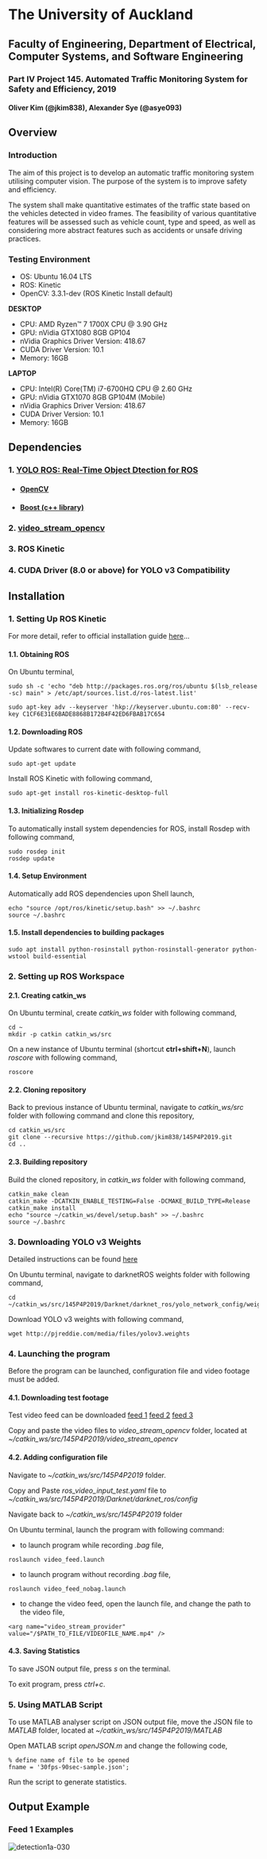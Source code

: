 # The University of Auckland 
## Faculty of Engineering, Department of Electrical, Computer Systems, and Software Engineering
### Part IV Project 145. Automated Traffic Monitoring System for Safety and Efficiency, 2019
#### Oliver Kim (@jkim838), Alexander Sye (@asye093)

## Overview

### Introduction

The aim of this project is to develop an automatic traffic monitoring system utilising computer vision. The purpose of the system is to improve safety and efficiency. 

The system shall make quantitative estimates of the traffic state based on the vehicles detected in video frames. The feasibility of various quantitative features will be assessed such as vehicle count, type and speed, as well as considering more abstract features such as accidents or unsafe driving practices.

### Testing Environment

  * OS: Ubuntu 16.04 LTS
  * ROS: Kinetic
  * OpenCV: 3.3.1-dev (ROS Kinetic Install default)
  
  **DESKTOP**
  * CPU: AMD Ryzen™ 7 1700X CPU @ 3.90 GHz
  * GPU: nVidia GTX1080 8GB GP104
  * nVidia Graphics Driver Version: 418.67
  * CUDA Driver Version: 10.1
  * Memory: 16GB
  
  **LAPTOP**
  * CPU: Intel(R) Core(TM) i7-6700HQ CPU @ 2.60 GHz
  * GPU: nVidia GTX1070 8GB GP104M (Mobile)
  * nVidia Graphics Driver Version: 418.67
  * CUDA Driver Version: 10.1
  * Memory: 16GB

## Dependencies

### 1. [YOLO ROS: Real-Time Object Dtection for ROS](https://github.com/leggedrobotics/darknet_ros)

  * #### [OpenCV](https://opencv.org/)

  * #### [Boost (c++ library)](https://www.boost.org/) 

### 2. [video_stream_opencv](https://github.com/jkim838/video_stream_opencv/tree/badebf62ec6718b2e208422a7d529a0396d26350)

### 3. ROS Kinetic

### 4. CUDA Driver (8.0 or above) for YOLO v3 Compatibility

## Installation

### 1. Setting Up ROS Kinetic

For more detail, refer to official installation guide [here](http://wiki.ros.org/kinetic/Installation/Ubuntu)...

#### **1.1. Obtaining ROS**

On Ubuntu terminal,

```
sudo sh -c 'echo "deb http://packages.ros.org/ros/ubuntu $(lsb_release -sc) main" > /etc/apt/sources.list.d/ros-latest.list'

sudo apt-key adv --keyserver 'hkp://keyserver.ubuntu.com:80' --recv-key C1CF6E31E6BADE8868B172B4F42ED6FBAB17C654
```
#### **1.2. Downloading ROS**

Update softwares to current date with following command,
```
sudo apt-get update
```
Install ROS Kinetic with following command, 
```
sudo apt-get install ros-kinetic-desktop-full
```
#### **1.3. Initializing Rosdep**

To automatically install system dependencies for ROS, install Rosdep with following command,
```
sudo rosdep init
rosdep update
```
#### **1.4. Setup Environment**
Automatically add ROS dependencies upon Shell launch,
```
echo "source /opt/ros/kinetic/setup.bash" >> ~/.bashrc
source ~/.bashrc
```
#### **1.5. Install dependencies to building packages**
```
sudo apt install python-rosinstall python-rosinstall-generator python-wstool build-essential
```

### 2. Setting up ROS Workspace

#### **2.1. Creating catkin_ws**

On Ubuntu terminal, create *catkin_ws* folder with following command,

```
cd ~
mkdir -p catkin catkin_ws/src
```
On a new instance of Ubuntu terminal (shortcut **ctrl+shift+N**), launch *roscore* with following command,

```
roscore
```

#### **2.2. Cloning repository**

Back to previous instance of Ubuntu terminal, navigate to *catkin_ws/src* folder with following command and clone this repository,

```
cd catkin_ws/src
git clone --recursive https://github.com/jkim838/145P4P2019.git
cd ..
```

#### **2.3. Building repository**

Build the cloned repository, in *catkin_ws* folder with following command,

```
catkin_make clean
catkin_make -DCATKIN_ENABLE_TESTING=False -DCMAKE_BUILD_TYPE=Release
catkin_make install
echo "source ~/catkin_ws/devel/setup.bash" >> ~/.bashrc
source ~/.bashrc
```

### **3. Downloading YOLO v3 Weights**

Detailed instructions can be found [here](https://pjreddie.com/darknet/yolo/)

On Ubuntu terminal, navigate to darknetROS weights folder with following command,

```
cd ~/catkin_ws/src/145P4P2019/Darknet/darknet_ros/yolo_network_config/weights
```

Download YOLO v3 weights with following command,

```
wget http://pjreddie.com/media/files/yolov3.weights
```

### **4. Launching the program**

Before the program can be launched, configuration file and video footage must be added. 

#### 4.1. Downloading test footage

Test video feed can be downloaded [feed 1](https://drive.google.com/a/aucklanduni.ac.nz/file/d/11DbnBG_t5Tyv-5L1mUAk4-CXi7P1IunO/view?usp=sharing) [feed 2](https://drive.google.com/a/aucklanduni.ac.nz/file/d/17Z0YiTIONWPNcTx-7_iVbtsURefJj_d0/view?usp=sharing) [feed 3](https://drive.google.com/a/aucklanduni.ac.nz/file/d/1lTpoba_gsLt-nPxb-FFMbl5VyYxBuswq/view?usp=sharing)

Copy and paste the video files to *video_stream_opencv* folder, located at *~/catkin_ws/src/145P4P2019/video_stream_opencv*

#### 4.2. Adding configuration file 

Navigate to *~/catkin_ws/src/145P4P2019* folder.

Copy and Paste *ros_video_input_test.yaml* file to *~/catkin_ws/src/145P4P2019/Darknet/darknet_ros/config* 

Navigate back to *~/catkin_ws/src/145P4P2019* folder

On Ubuntu terminal, launch the program with following command:

  * to launch program while recording *.bag* file,

```
roslaunch video_feed.launch
```

  * to launch program without recording *.bag* file,

```
roslaunch video_feed_nobag.launch
```

  * to change the video feed, open the launch file, and change the path to the video file,
  
```
<arg name="video_stream_provider" value="/$PATH_TO_FILE/VIDEOFILE_NAME.mp4" />
```

#### 4.3. Saving Statistics

To save JSON output file, press *s* on the terminal.

To exit program, press *ctrl+c*.

### **5. Using MATLAB Script**

To use MATLAB analyser script on JSON output file, move the JSON file to *MATLAB* folder, located at *~/catkin_ws/src/145P4P2019/MATLAB*

Open MATLAB script *openJSON.m* and change the following code,

```
% define name of file to be opened
fname = '30fps-90sec-sample.json';
```

Run the script to generate statistics.

## Output Example
### Feed 1 Examples
![detection1a-030](Screenshot/demo_picture.png "Detection Example")






